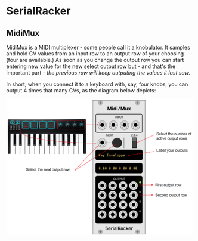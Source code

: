 # SerialRacker

## MidiMux

MidiMux is a MIDI multiplexer - some people call it a knobulator. It
samples and hold CV values from an input row to an output row of your
choosing (four are available.) As soon as you change the output row
you can start entering new value for the new select output row but -
and that's the important part - *the previous row will keep outputing
the values it last saw.*

In short, when you connect it to a keyboard with, say, four knobs, you
can output 4 times that many CVs, as the diagram below depicts:

<p align="center">
  <img src="doc/res/midimux-2.png" width="500px"/>
</p>




